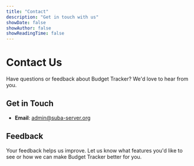 ```yaml
---
title: "Contact"
description: "Get in touch with us"
showDate: false
showAuthor: false
showReadingTime: false
---
```


# Contact Us

Have questions or feedback about Budget Tracker? We'd love to hear from you.

## Get in Touch

- **Email**: admin@suba-server.org

## Feedback

Your feedback helps us improve. Let us know what features you'd like to see or how we can make Budget Tracker better for you.